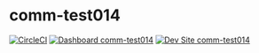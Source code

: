 # comm-test014

[![CircleCI](https://circleci.com/gh/orlandoayeras/comm-test014.svg?style=shield)](https://circleci.com/gh/orlandoayeras/comm-test014)
[![Dashboard comm-test014](https://img.shields.io/badge/dashboard-comm_test014-yellow.svg)](https://dashboard.pantheon.io/sites/d764f02b-4014-4d8a-a17f-0e3daba29bae#dev/code)
[![Dev Site comm-test014](https://img.shields.io/badge/site-comm_test014-blue.svg)](http://dev-comm-test014.pantheonsite.io/)